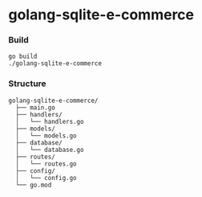 # golang-sqlite-e-commerce

### Build
```
go build                        
./golang-sqlite-e-commerce
```
### Structure
```
golang-sqlite-e-commerce/
  ├── main.go
  ├── handlers/
  │   └── handlers.go
  ├── models/
  │   └── models.go
  ├── database/
  │   └── database.go
  ├── routes/
  │   └── routes.go
  ├── config/
  │   └── config.go
  └── go.mod
```
